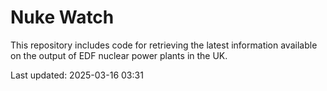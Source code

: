 # Nuke Watch

This repository includes code for retrieving the latest information available on the output of EDF nuclear power plants in the UK.

Last updated: 2025-03-16 03:31